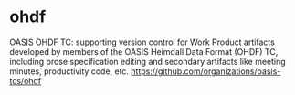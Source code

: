 # ohdf
OASIS OHDF TC:  supporting version control for Work Product artifacts developed by members of the OASIS Heimdall Data Format (OHDF) TC, including prose specification editing and secondary artifacts like meeting minutes, productivity code, etc.  https://github.com/organizations/oasis-tcs/ohdf
